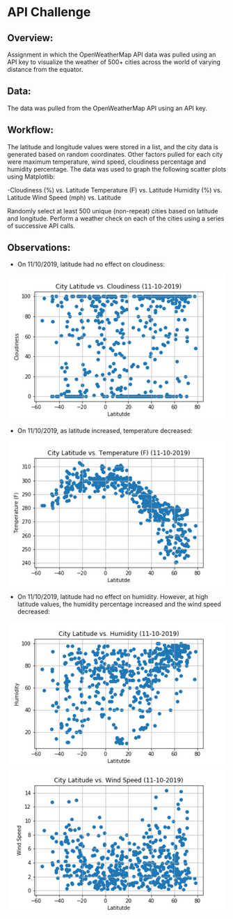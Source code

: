 # API Challenge

## Overview:
Assignment in which the OpenWeatherMap API data was pulled using an API key to visualize the weather of 500+ cities across the world of varying distance from the equator. 

## Data:
The data was pulled from the OpenWeatherMap API using an API key. 

## Workflow:

The latitude and longitude values were stored in a list, and the city data is generated based on random coordinates. Other factors pulled for each city were maximum temperature, wind speed, cloudiness percentage and humidity percentage. The data was used to graph the following scatter plots using Matplotlib:

-Cloudiness (%) vs. Latitude
Temperature (F) vs. Latitude
Humidity (%) vs. Latitude
Wind Speed (mph) vs. Latitude

Randomly select at least 500 unique (non-repeat) cities based on latitude and longitude.
Perform a weather check on each of the cities using a series of successive API calls.

## Observations:

- On 11/10/2019, latitude had no effect on cloudiness:

<img src="images/LatitudevsCloudiness.png" width="500">

- On 11/10/2019, as latitude increased, temperature decreased:

<img src="images/LatitudevsTemperature.png" width="500">


- On 11/10/2019, latitude had no effect on humidity. However, at high latitude values, the humidity percentage increased and the wind speed decreased:

<img src="images/LatitudevsHumidity.png" width="500">

<img src="images/LatitudevsWindSpeed.png" width="500">
